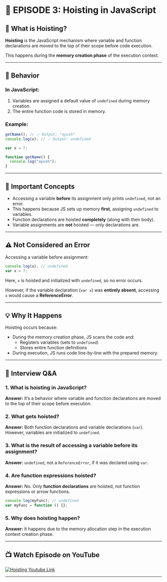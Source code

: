 # 📘 EPISODE 3: Hoisting in JavaScript

## 🧠 What is Hoisting?

**Hoisting** is the JavaScript mechanism where variable and function declarations are moved to the top of their scope before code execution.

This happens during the **memory creation phase** of the execution context.

---

## 🔎 Behavior

### In JavaScript:
1. Variables are assigned a default value of `undefined` during memory creation.
2. The entire function code is stored in memory.

### Example:
```js
getName(); // ✅ Output: "ayush"
console.log(x); // ✅ Output: undefined

var x = 7;

function getName() {
  console.log("ayush");
}
```

---

## 📌 Important Concepts

- Accessing a variable **before** its assignment only prints `undefined`, not an error.
- This happens because JS sets up memory **first**, assigning `undefined` to variables.
- Function declarations are hoisted **completely** (along with their body).
- Variable assignments are **not** hoisted — only declarations are.

---

## ⚠️ Not Considered an Error

Accessing a variable before assignment:
```js
console.log(x); // undefined
var x = 7;
```
Here, `x` is hoisted and initialized with `undefined`, so no error occurs.

However, if the variable declaration (`var x`) was **entirely absent**, accessing `x` would cause a **ReferenceError**.

---

## 💡 Why It Happens

Hoisting occurs because:
- During the memory creation phase, JS scans the code and:
  - Registers variables (sets to `undefined`)
  - Stores entire function definitions
- During execution, JS runs code line-by-line with the prepared memory.

---

## 💬 Interview Q&A

### 1. What is hoisting in JavaScript?
**Answer:** It’s a behavior where variable and function declarations are moved to the top of their scope before execution.

### 2. What gets hoisted?
**Answer:** Both function declarations and variable declarations (`var`). However, variables are initialized to `undefined`.

### 3. What is the result of accessing a variable before its assignment?
**Answer:** `undefined`, not a `ReferenceError`, if it was declared using `var`.

### 4. Are function expressions hoisted?
**Answer:** No. Only **function declarations** are hoisted, not function expressions or arrow functions.

```js
console.log(myFunc); // undefined
var myFunc = function () {};
```

### 5. Why does hoisting happen?
**Answer:** It happens due to the memory allocation step in the execution context creation phase.

---

## 📺 Watch Episode on YouTube

<a href="https://www.youtube.com/watch?v=Fnlnw8uY6jo&ab_channel=AkshaySaini" target="_blank"><img src="https://img.youtube.com/vi/Fnlnw8uY6jo/0.jpg" 
alt="Hoisting Youtube Link"/></a>

---
